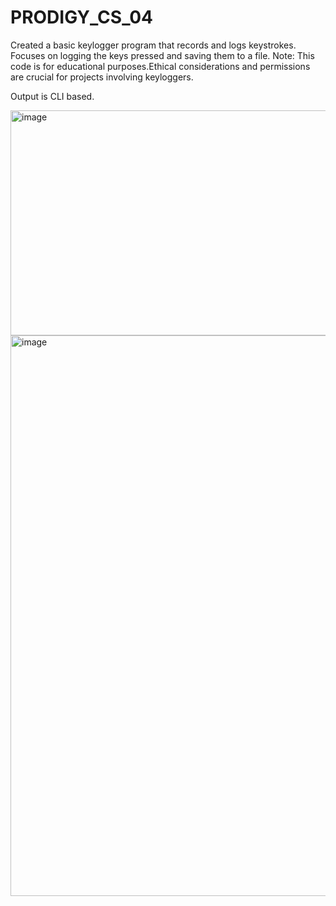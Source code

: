 # PRODIGY_CS_04
Created a basic keylogger program that records and logs keystrokes. Focuses on logging the keys pressed and saving them to a file.
Note: This code is for educational purposes.Ethical considerations and permissions are crucial for projects involving keyloggers.

Output is CLI based.


<img width="840" height="360" alt="image" src="https://github.com/user-attachments/assets/49775f44-14ad-4e41-8f55-eb9f962f7991" />


<img width="756" height="897" alt="image" src="https://github.com/user-attachments/assets/68e01060-c4f8-4dd3-92bf-3ae50c4e656b" />
